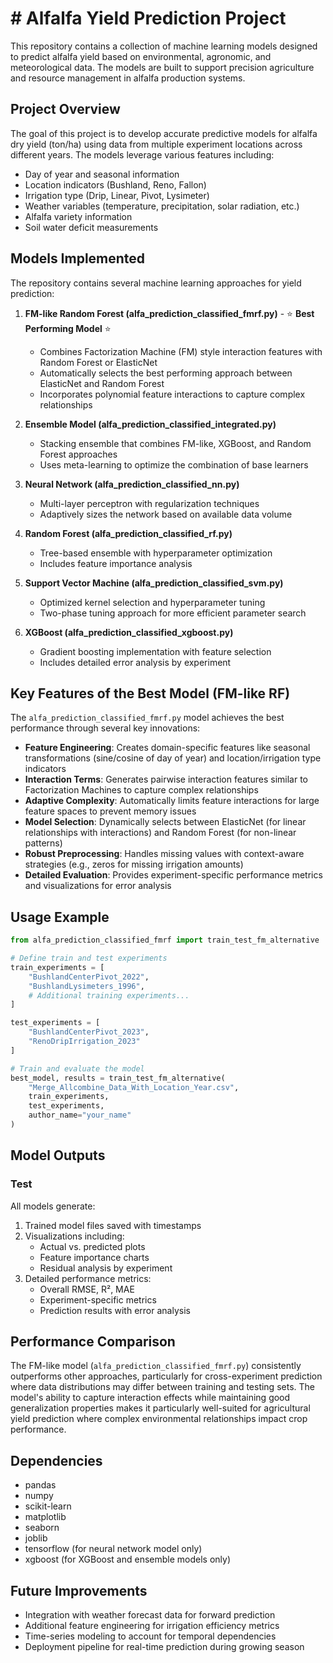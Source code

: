 # # Alfalfa Yield Prediction Project

This repository contains a collection of machine learning models designed to predict alfalfa yield based on environmental, agronomic, and meteorological data. The models are built to support precision agriculture and resource management in alfalfa production systems.

## Project Overview

The goal of this project is to develop accurate predictive models for alfalfa dry yield (ton/ha) using data from multiple experiment locations across different years. The models leverage various features including:

- Day of year and seasonal information
- Location indicators (Bushland, Reno, Fallon)
- Irrigation type (Drip, Linear, Pivot, Lysimeter)
- Weather variables (temperature, precipitation, solar radiation, etc.)
- Alfalfa variety information
- Soil water deficit measurements

## Models Implemented

The repository contains several machine learning approaches for yield prediction:

1. **FM-like Random Forest (alfa_prediction_classified_fmrf.py)** - ⭐ **Best Performing Model** ⭐
   - Combines Factorization Machine (FM) style interaction features with Random Forest or ElasticNet
   - Automatically selects the best performing approach between ElasticNet and Random Forest
   - Incorporates polynomial feature interactions to capture complex relationships

2. **Ensemble Model (alfa_prediction_classified_integrated.py)**
   - Stacking ensemble that combines FM-like, XGBoost, and Random Forest approaches
   - Uses meta-learning to optimize the combination of base learners

3. **Neural Network (alfa_prediction_classified_nn.py)**
   - Multi-layer perceptron with regularization techniques
   - Adaptively sizes the network based on available data volume

4. **Random Forest (alfa_prediction_classified_rf.py)**
   - Tree-based ensemble with hyperparameter optimization
   - Includes feature importance analysis

5. **Support Vector Machine (alfa_prediction_classified_svm.py)**
   - Optimized kernel selection and hyperparameter tuning
   - Two-phase tuning approach for more efficient parameter search

6. **XGBoost (alfa_prediction_classified_xgboost.py)**
   - Gradient boosting implementation with feature selection
   - Includes detailed error analysis by experiment

## Key Features of the Best Model (FM-like RF)

The `alfa_prediction_classified_fmrf.py` model achieves the best performance through several key innovations:

- **Feature Engineering**: Creates domain-specific features like seasonal transformations (sine/cosine of day of year) and location/irrigation type indicators
- **Interaction Terms**: Generates pairwise interaction features similar to Factorization Machines to capture complex relationships
- **Adaptive Complexity**: Automatically limits feature interactions for large feature spaces to prevent memory issues
- **Model Selection**: Dynamically selects between ElasticNet (for linear relationships with interactions) and Random Forest (for non-linear patterns)
- **Robust Preprocessing**: Handles missing values with context-aware strategies (e.g., zeros for missing irrigation amounts)
- **Detailed Evaluation**: Provides experiment-specific performance metrics and visualizations for error analysis

## Usage Example

```python
from alfa_prediction_classified_fmrf import train_test_fm_alternative

# Define train and test experiments
train_experiments = [
    "BushlandCenterPivot_2022",
    "BushlandLysimeters_1996",
    # Additional training experiments...
]

test_experiments = [
    "BushlandCenterPivot_2023", 
    "RenoDripIrrigation_2023"
]

# Train and evaluate the model
best_model, results = train_test_fm_alternative(
    "Merge_Allcombine_Data_With_Location_Year.csv", 
    train_experiments, 
    test_experiments, 
    author_name="your_name"
)
```

## Model Outputs
### Test
All models generate:

1. Trained model files saved with timestamps
2. Visualizations including:
   - Actual vs. predicted plots
   - Feature importance charts
   - Residual analysis by experiment
3. Detailed performance metrics:
   - Overall RMSE, R², MAE
   - Experiment-specific metrics
   - Prediction results with error analysis

## Performance Comparison

The FM-like model (`alfa_prediction_classified_fmrf.py`) consistently outperforms other approaches, particularly for cross-experiment prediction where data distributions may differ between training and testing sets. The model's ability to capture interaction effects while maintaining good generalization properties makes it particularly well-suited for agricultural yield prediction where complex environmental relationships impact crop performance.

## Dependencies

- pandas
- numpy
- scikit-learn
- matplotlib
- seaborn
- joblib
- tensorflow (for neural network model only)
- xgboost (for XGBoost and ensemble models only)

## Future Improvements

- Integration with weather forecast data for forward prediction
- Additional feature engineering for irrigation efficiency metrics
- Time-series modeling to account for temporal dependencies
- Deployment pipeline for real-time prediction during growing season
